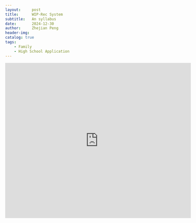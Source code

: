 ```yaml
---
layout:     post
title:      WIP-Rec System
subtitle:   An syllabus 
date:       2024-12-30
author:     Zhejian Peng
header-img: 
catalog: true
tags:
    - Family
    - High School Application
---
```


<embed src="https://github.com/JazzikPeng/jazzikpeng.github.io/blob/master/_posts/alyssa/recopied%20%20section1.pdf" width="600" height="500" type="application/pdf">